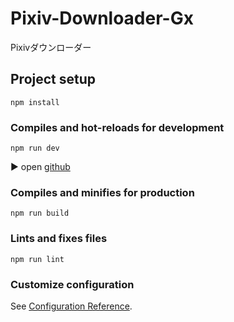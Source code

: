 # Pixiv-Downloader-Gx
Pixivダウンローダー
## Project setup
```
npm install
```


### Compiles and hot-reloads for development
```
npm run dev
```

▶ open [github](https://github.com/)

### Compiles and minifies for production
```
npm run build
```

### Lints and fixes files
```
npm run lint
```

### Customize configuration
See [Configuration Reference](https://cli.vuejs.org/config/).
